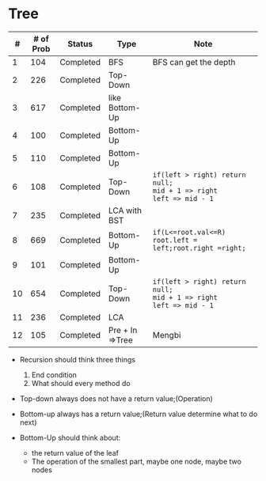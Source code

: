 # Tree
| #   | # of Prob | Status    | Type              | Note                                                                         |
| --- | --------- | --------- | ----------------- | ---------------------------------------------------------------------------- |
| 1   | 104       | Completed | BFS               | BFS can get the depth                                                        |
| 2   | 226       | Completed | Top-Down          |                                                                              |
| 3   | 617       | Completed | like<br>Bottom-Up |                                                                              |
| 4   | 100       | Completed | Bottom-Up         |                                                                              |
| 5   | 110       | Completed | Bottom-Up         |                                                                              |
| 6   | 108       | Completed | Top-Down          | `if(left > right) return null;`<br> `mid + 1 => right`<br> `left => mid - 1` |
| 7   | 235       | Completed | LCA with BST      |                                                                              |
| 8   | 669       | Completed | Bottom-Up         | `if(L<=root.val<=R) root.left = left;root.right =right;`                     |
| 9   | 101       | Completed | Bottom-Up         |                                                                              |
| 10  | 654       | Completed | Top-Down          | `if(left > right) return null;`<br> `mid + 1 => right`<br> `left => mid - 1` |
| 11  | 236       | Completed | LCA               |                                                                              |
| 12  | 105       | Completed | Pre + In =>Tree   | Mengbi                                                                             |



- Recursion should think three things
  1. End condition
  2. What should every method do

- Top-down always does not have a return value;(Operation)
- Bottom-up always has a return value;(Return value determine what to do next)


- Bottom-Up should think about:
  - the return value of the leaf
  - The operation of the smallest part, maybe one node, maybe two nodes
